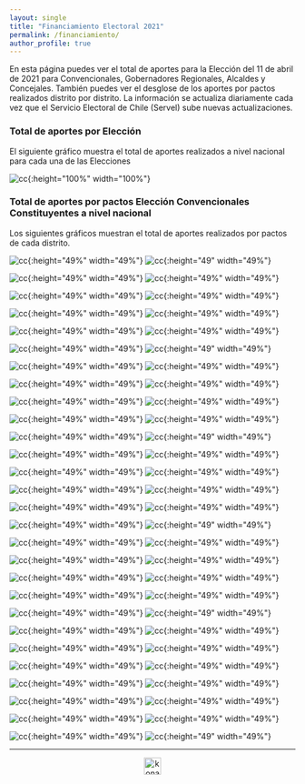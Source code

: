 ```yaml
---
layout: single
title: "Financiamiento Electoral 2021"
permalink: /financiamiento/
author_profile: true
---
```


En esta página puedes ver el total de aportes para la Elección del 11 de abril de 2021 para Convencionales, Gobernadores Regionales, Alcaldes y Concejales. También puedes ver el desglose de los aportes por pactos realizados distrito por distrito. La información se actualiza diariamente cada vez que el Servicio Electoral de Chile (Servel) sube nuevas actualizaciones.


### Total de aportes por Elección

El siguiente gráfico muestra el total de aportes realizados a nivel nacional para cada una de las Elecciones


![cc](/images/aportes2021_todos.png){:height="100%" width="100%"}


### Total de aportes por pactos Elección Convencionales Constituyentes a nivel nacional

Los siguientes gráficos muestran el total de aportes realizados por pactos de cada distrito.

![cc](/images/financiamiento/cc_aportes_1.png){:height="49%" width="49%"} ![cc](/images/financiamiento/cc_aportes_1.png){:height="49" width="49%"}

![cc](/images/financiamiento/cc_aportes_2.png){:height="49%" width="49%"} ![cc](/images/financiamiento/cc_aportes_2.png){:height="49%" width="49%"}

![cc](/images/financiamiento/cc_aportes_3.png){:height="49%" width="49%"} ![cc](/images/financiamiento/cc_aportes_3.png){:height="49%" width="49%"}

![cc](/images/financiamiento/cc_aportes_4.png){:height="49%" width="49%"} ![cc](/images/financiamiento/cc_aportes_4.png){:height="49%" width="49%"}

![cc](/images/financiamiento/cc_aportes_5.png){:height="49%" width="49%"} ![cc](/images/financiamiento/cc_aportes_5.png){:height="49%" width="49%"}

![cc](/images/financiamiento/cc_aportes_6.png){:height="49%" width="49%"} ![cc](/images/financiamiento/cc_aportes_6.png){:height="49" width="49%"}

![cc](/images/financiamiento/cc_aportes_7.png){:height="49%" width="49%"} ![cc](/images/financiamiento/cc_aportes_7.png){:height="49%" width="49%"}

![cc](/images/financiamiento/cc_aportes_8.png){:height="49%" width="49%"} ![cc](/images/financiamiento/cc_aportes_8.png){:height="49%" width="49%"}

![cc](/images/financiamiento/cc_aportes_9.png){:height="49%" width="49%"} ![cc](/images/financiamiento/cc_aportes_9.png){:height="49%" width="49%"}

![cc](/images/financiamiento/cc_aportes_10.png){:height="49%" width="49%"} ![cc](/images/financiamiento/cc_aportes_10.png){:height="49%" width="49%"}

![cc](/images/financiamiento/cc_aportes_11.png){:height="49%" width="49%"} ![cc](/images/financiamiento/cc_aportes_11.png){:height="49" width="49%"}

![cc](/images/financiamiento/cc_aportes_12.png){:height="49%" width="49%"} ![cc](/images/financiamiento/cc_aportes_12.png){:height="49%" width="49%"}

![cc](/images/financiamiento/cc_aportes_13.png){:height="49%" width="49%"} ![cc](/images/financiamiento/cc_aportes_13.png){:height="49%" width="49%"}

![cc](/images/financiamiento/cc_aportes_14.png){:height="49%" width="49%"} ![cc](/images/financiamiento/cc_aportes_14.png){:height="49%" width="49%"}

![cc](/images/financiamiento/cc_aportes_15.png){:height="49%" width="49%"} ![cc](/images/financiamiento/cc_aportes_15.png){:height="49%" width="49%"}

![cc](/images/financiamiento/cc_aportes_16.png){:height="49%" width="49%"} ![cc](/images/financiamiento/cc_aportes_16.png){:height="49" width="49%"}

![cc](/images/financiamiento/cc_aportes_17.png){:height="49%" width="49%"} ![cc](/images/financiamiento/cc_aportes_17.png){:height="49%" width="49%"}

![cc](/images/financiamiento/cc_aportes_18.png){:height="49%" width="49%"} ![cc](/images/financiamiento/cc_aportes_18.png){:height="49%" width="49%"}

![cc](/images/financiamiento/cc_aportes_19.png){:height="49%" width="49%"} ![cc](/images/financiamiento/cc_aportes_19.png){:height="49%" width="49%"}

![cc](/images/financiamiento/cc_aportes_20.png){:height="49%" width="49%"} ![cc](/images/financiamiento/cc_aportes_20.png){:height="49%" width="49%"}

![cc](/images/financiamiento/cc_aportes_21.png){:height="49%" width="49%"} ![cc](/images/financiamiento/cc_aportes_21.png){:height="49" width="49%"}

![cc](/images/financiamiento/cc_aportes_22.png){:height="49%" width="49%"} ![cc](/images/financiamiento/cc_aportes_22.png){:height="49%" width="49%"}

![cc](/images/financiamiento/cc_aportes_23.png){:height="49%" width="49%"} ![cc](/images/financiamiento/cc_aportes_23.png){:height="49%" width="49%"}

![cc](/images/financiamiento/cc_aportes_24.png){:height="49%" width="49%"} ![cc](/images/financiamiento/cc_aportes_24.png){:height="49%" width="49%"}

![cc](/images/financiamiento/cc_aportes_25.png){:height="49%" width="49%"} ![cc](/images/financiamiento/cc_aportes_25.png){:height="49%" width="49%"}

![cc](/images/financiamiento/cc_aportes_26.png){:height="49%" width="49%"} ![cc](/images/financiamiento/cc_aportes_26.png){:height="49%" width="49%"}

![cc](/images/financiamiento/cc_aportes_27.png){:height="49%" width="49%"} ![cc](/images/financiamiento/cc_aportes_27.png){:height="49%" width="49%"}

![cc](/images/financiamiento/cc_aportes_28.png){:height="49%" width="49%"} ![cc](/images/financiamiento/cc_aportes_28.png){:height="49" width="49%"}

---

<!-- NES -->
<style>
.aligncenter {
    text-align: center;
}
</style>
<p class="aligncenter">
    <img src="/images/nes.png" width="30" height="30" alt="konami" />
</p>
<script src="/js/topsecret.js"></script>


<!-- Favicon -->
<link rel="apple-touch-icon" sizes="180x180" href="/apple-touch-icon.png">
<link rel="icon" type="image/png" sizes="32x32" href="/favicon-32x32.png">
<link rel="icon" type="image/png" sizes="16x16" href="/favicon-16x16.png">
<link rel="manifest" href="/site.webmanifest">
<link rel="mask-icon" href="/safari-pinned-tab.svg" color="#5bbad5">
<meta name="msapplication-TileColor" content="#b91d47">
<meta name="theme-color" content="#ffffff">
